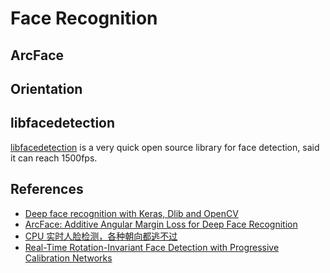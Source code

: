 
# Face Recognition

## ArcFace

## Orientation

## libfacedetection

[libfacedetection](https://github.com/ShiqiYu/libfacedetection) is a very quick open source library for face detection, said it can reach 1500fps.

## References

  * [Deep face recognition with Keras, Dlib and OpenCV](http://krasserm.github.io/2018/02/07/deep-face-recognition/)
  * [ArcFace: Additive Angular Margin Loss for Deep Face Recognition](https://arxiv.org/abs/1801.07698)
  * [CPU 实时人脸检测，各种朝向都逃不过](https://www.jiqizhixin.com/articles/110401)
  * [Real-Time Rotation-Invariant Face Detection with Progressive Calibration Networks](https://arxiv.org/pdf/1804.06039.pdf)
